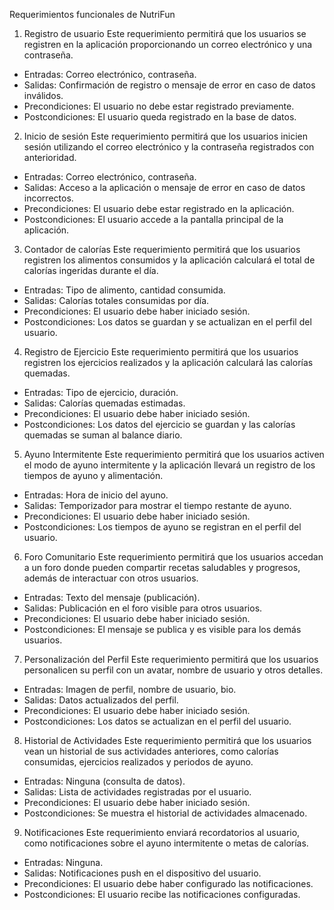 Requerimientos funcionales de NutriFun

1. Registro de usuario
Este requerimiento permitirá que los usuarios se registren en la aplicación proporcionando un correo electrónico y una contraseña.
- Entradas: Correo electrónico, contraseña.
- Salidas: Confirmación de registro o mensaje de error en caso de datos inválidos.
- Precondiciones: El usuario no debe estar registrado previamente.
- Postcondiciones: El usuario queda registrado en la base de datos.

2. Inicio de sesión
Este requerimiento permitirá que los usuarios inicien sesión utilizando el correo electrónico y la contraseña registrados con anterioridad.
- Entradas: Correo electrónico, contraseña.
- Salidas: Acceso a la aplicación o mensaje de error en caso de datos incorrectos.
- Precondiciones: El usuario debe estar registrado en la aplicación.
- Postcondiciones: El usuario accede a la pantalla principal de la aplicación.

3. Contador de calorías
Este requerimiento permitirá que los usuarios registren los alimentos consumidos y la aplicación calculará el total de calorías ingeridas durante el día.
- Entradas: Tipo de alimento, cantidad consumida.
- Salidas: Calorías totales consumidas por día.
- Precondiciones: El usuario debe haber iniciado sesión.
- Postcondiciones: Los datos se guardan y se actualizan en el perfil del usuario.

4. Registro de Ejercicio
Este requerimiento permitirá que los usuarios registren los ejercicios realizados y la aplicación calculará las calorías quemadas.
- Entradas: Tipo de ejercicio, duración.
- Salidas: Calorías quemadas estimadas.
- Precondiciones: El usuario debe haber iniciado sesión.
- Postcondiciones: Los datos del ejercicio se guardan y las calorías quemadas se suman al balance diario.

5. Ayuno Intermitente
Este requerimiento permitirá que los usuarios activen el modo de ayuno intermitente y la aplicación llevará un registro de los tiempos de ayuno y alimentación.
- Entradas: Hora de inicio del ayuno.
- Salidas: Temporizador para mostrar el tiempo restante de ayuno.
- Precondiciones: El usuario debe haber iniciado sesión.
- Postcondiciones: Los tiempos de ayuno se registran en el perfil del usuario.

6. Foro Comunitario
Este requerimiento permitirá que los usuarios accedan a un foro donde pueden compartir recetas saludables y progresos, además de interactuar con otros usuarios.
- Entradas: Texto del mensaje (publicación).
- Salidas: Publicación en el foro visible para otros usuarios.
- Precondiciones: El usuario debe haber iniciado sesión.
- Postcondiciones: El mensaje se publica y es visible para los demás usuarios.

7. Personalización del Perfil
Este requerimiento permitirá que los usuarios personalicen su perfil con un avatar, nombre de usuario y otros detalles.
- Entradas: Imagen de perfil, nombre de usuario, bio.
- Salidas: Datos actualizados del perfil.
- Precondiciones: El usuario debe haber iniciado sesión.
- Postcondiciones: Los datos se actualizan en el perfil del usuario.

8. Historial de Actividades
Este requerimiento permitirá que los usuarios vean un historial de sus actividades anteriores, como calorías consumidas, ejercicios realizados y periodos de ayuno.
- Entradas: Ninguna (consulta de datos).
- Salidas: Lista de actividades registradas por el usuario.
- Precondiciones: El usuario debe haber iniciado sesión.
- Postcondiciones: Se muestra el historial de actividades almacenado.

9. Notificaciones
Este requerimiento enviará recordatorios al usuario, como notificaciones sobre el ayuno intermitente o metas de calorías.
- Entradas: Ninguna.
- Salidas: Notificaciones push en el dispositivo del usuario.
- Precondiciones: El usuario debe haber configurado las notificaciones.
- Postcondiciones: El usuario recibe las notificaciones configuradas.